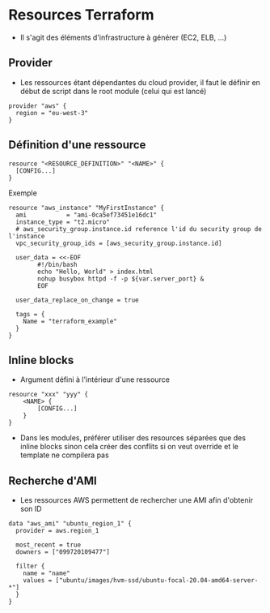 # Resources Terraform

* Il s'agit des éléments d'infrastructure à générer (EC2, ELB, ...)

## Provider

* Les ressources étant dépendantes du cloud provider, il faut le définir en début de script dans le root module (celui qui est lancé)
```
provider "aws" {
  region = "eu-west-3"
}
```

## Définition d'une ressource

```
resource "<RESOURCE_DEFINITION>" "<NAME>" {
  [CONFIG...]
}
```

Exemple
```
resource "aws_instance" "MyFirstInstance" {
  ami           = "ami-0ca5ef73451e16dc1"
  instance_type = "t2.micro"
  # aws_security_group.instance.id reference l'id du security group de l'instance
  vpc_security_group_ids = [aws_security_group.instance.id]

  user_data = <<-EOF
        #!/bin/bash
        echo "Hello, World" > index.html
        nohup busybox httpd -f -p ${var.server_port} &
        EOF

  user_data_replace_on_change = true

  tags = {
    Name = "terraform_example"
  }
}
```

## Inline blocks

* Argument défini à l'intérieur d'une ressource
```
resource "xxx" "yyy" {
    <NAME> {
        [CONFIG...]
    }
}
```
* Dans les modules, préférer utiliser des resources séparées que des inline blocks sinon cela créer des conflits si on veut override et le template ne compilera pas

## Recherche d'AMI
* Les ressources AWS permettent de rechercher une AMI afin d'obtenir son ID
```
data "aws_ami" "ubuntu_region_1" {
  provider = aws.region_1

  most_recent = true
  downers = ["099720109477"]

  filter {
    name = "name"
    values = ["ubuntu/images/hvm-ssd/ubuntu-focal-20.04-amd64-server-*"]
  }
}
```